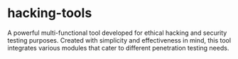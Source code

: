 # hacking-tools
A powerful multi-functional tool developed for ethical hacking and security testing purposes. Created with simplicity and effectiveness in mind, this tool integrates various modules that cater to different penetration testing needs.
